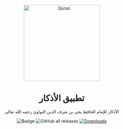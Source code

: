 <div align="center">

<img width="250" alt="Quran" src="https://raw.githubusercontent.com/muslimpack/Al-Azkar/dev/alazkar/assets/icons/app.png">

# تطبيق الأذكار

الأذكار للإمام الحافظ يحى بن شرف الدين النواوي رحمه الله تعالى

![Badge](https://img.shields.io/github/v/release/muslimpack/Al-Azkar)
![GitHub all releases](https://img.shields.io/github/downloads/muslimpack/Al-Azkar/total?color=blue&label=Total%20Downloads)
[![Downloads](https://PlayBadges.pavi2410.me/badge/downloads?id=com.hassaneltantawy.alazkar)](https://play.google.com/store/apps/details?id=com.hassaneltantawy.alazkar)
